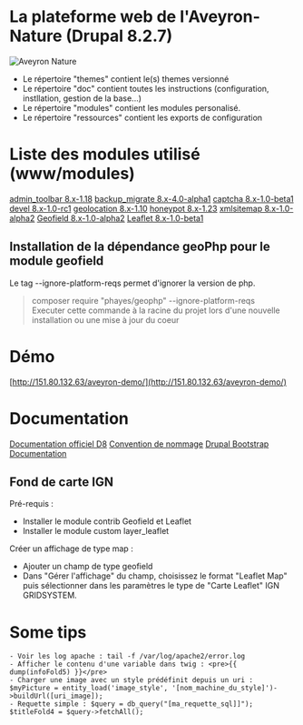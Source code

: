 # La plateforme web de l'Aveyron-Nature (Drupal 8.2.7)
![Aveyron Nature](https://raw.githubusercontent.com/gitkyo/Aveyron-Nature-Web/master/themes/bootstrap_aveyron/images/aveyron.gif  "Aveyron Nature")

- Le répertoire "themes" contient le(s) themes versionné
- Le répertoire "doc" contient toutes les instructions (configuration, instllation, gestion de la base...)
- Le répertoire "modules" contient les modules personalisé.
- Le répertoire "ressources" contient les exports de configuration

# Liste des modules utilisé (www/modules)

[admin_toolbar 8.x-1.18](https://ftp.drupal.org/files/projects/admin_toolbar-8.x-1.18.zip)
[backup_migrate 8.x-4.0-alpha1](https://ftp.drupal.org/files/projects/backup_migrate-8.x-4.0-alpha1.zip)
[captcha 8.x-1.0-beta1](https://ftp.drupal.org/files/projects/captcha-8.x-1.0-beta1.zip)
[devel 8.x-1.0-rc1](https://ftp.drupal.org/files/projects/devel-8.x-1.0-rc1.zip)
[geolocation 8.x-1.10](https://ftp.drupal.org/files/projects/geolocation-8.x-1.10.zip)
[honeypot 8.x-1.23](https://ftp.drupal.org/files/projects/honeypot-8.x-1.23.zip)
[xmlsitemap 8.x-1.0-alpha2](https://ftp.drupal.org/files/projects/xmlsitemap-8.x-1.0-alpha2.zip)
[Geofield 8.x-1.0-alpha2](https://ftp.drupal.org/files/projects/geofield-8.x-1.0-alpha2.zip)
[Leaflet 8.x-1.0-beta1](https://ftp.drupal.org/files/projects/leaflet-8.x-1.0-beta1.zip)


## Installation de la dépendance geoPhp pour le module geofield
Le tag --ignore-platform-reqs permet d'ignorer la version de php.
>composer require "phayes/geophp" --ignore-platform-reqs  
Executer cette commande à la racine du projet lors d'une nouvelle installation ou une mise à jour du coeur

# Démo
[http://151.80.132.63/aveyron-demo/](http://151.80.132.63/aveyron-demo/)

# Documentation
[Documentation officiel D8](https://www.drupal.org/docs/8)
[Convention de nommage](https://www.drupal.org/node/318)
[Drupal Bootstrap Documentation](http://drupal-bootstrap.org/api/bootstrap)

## Fond de carte IGN
Pré-requis :
- Installer le module contrib Geofield et Leaflet
- Installer le module custom layer_leaflet

Créer un affichage de type map :
- Ajouter un champ de type geofield
- Dans "Gérer l'affichage" du champ, choisissez le format "Leaflet Map" puis sélectionner dans les paramètres le type de "Carte Leaflet" IGN GRIDSYSTEM.


# Some tips

	- Voir les log apache : tail -f /var/log/apache2/error.log
	- Afficher le contenu d'une variable dans twig : <pre>{{  dump(infoFold5) }}</pre>
	- Charger une image avec un style prédéfinit depuis un uri : $myPicture = entity_load('image_style', '[nom_machine_du_style]')->buildUrl([uri_image]);
	- Requette simple : $query = db_query("[ma_requette_sql]]"); $titleFold4 = $query->fetchAll();
